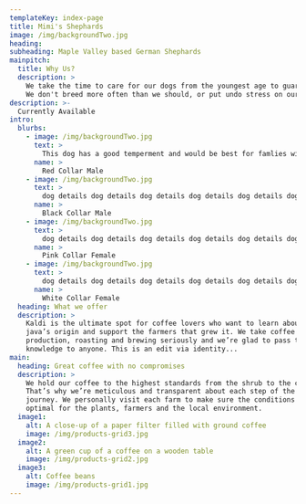 ```yaml
---
templateKey: index-page
title: Mimi's Shephards
image: /img/backgroundTwo.jpg
heading: 
subheading: Maple Valley based German Shephards
mainpitch:
  title: Why Us?
  description: >
    We take the time to care for our dogs from the youngest age to guaruntee that they are as healthy as can be. 
    We don't breed more often than we should, or put undo stress on our mom dogs. We love each and every pup we see, and take care of them to ensure when they go to their new homes they will have the best possible chance for happiness.
description: >-
  Currently Available
intro:
  blurbs:
    - image: /img/backgroundTwo.jpg
      text: >
        This dog has a good temperment and would be best for famlies with children.
      name: >
        Red Collar Male
    - image: /img/backgroundTwo.jpg
      text: >
        dog details dog details dog details dog details dog details dog details
      name: >
        Black Collar Male
    - image: /img/backgroundTwo.jpg
      text: >
        dog details dog details dog details dog details dog details dog details
      name: >
        Pink Collar Female
    - image: /img/backgroundTwo.jpg
      text: >
        dog details dog details dog details dog details dog details dog details
      name: >
        White Collar Female
  heading: What we offer
  description: >
    Kaldi is the ultimate spot for coffee lovers who want to learn about their
    java’s origin and support the farmers that grew it. We take coffee
    production, roasting and brewing seriously and we’re glad to pass that
    knowledge to anyone. This is an edit via identity...
main:
  heading: Great coffee with no compromises
  description: >
    We hold our coffee to the highest standards from the shrub to the cup.
    That’s why we’re meticulous and transparent about each step of the coffee’s
    journey. We personally visit each farm to make sure the conditions are
    optimal for the plants, farmers and the local environment.
  image1:
    alt: A close-up of a paper filter filled with ground coffee
    image: /img/products-grid3.jpg
  image2:
    alt: A green cup of a coffee on a wooden table
    image: /img/products-grid2.jpg
  image3:
    alt: Coffee beans
    image: /img/products-grid1.jpg
---
```

